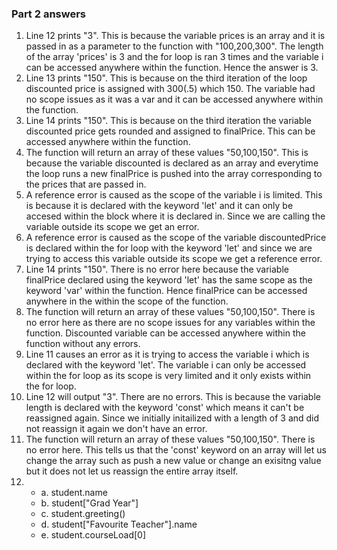 ### Part 2 answers

1. Line 12 prints "3". This is because the variable prices is an array and it is passed in as a parameter to the function with "100,200,300". The length of the array 'prices' is 3 and the for loop is ran 3 times and the variable i can be accessed anywhere within the function. Hence the answer is 3.
2. Line 13 prints "150". This is because on the third iteration of the loop discounted price is assigned with 300(.5) which 150. The variable had no scope issues as it was a var and it can be accessed anywhere within the function.
3. Line 14 prints "150". This is because on the third iteration the variable discounted price gets rounded and assigned to finalPrice. This can be accessed anywhere within the function.
4. The function will return an array of these values "50,100,150". This is because the variable discounted is declared as an array and everytime the loop runs a new finalPrice is pushed into the array corresponding to the prices that are passed in.
5. A reference error is caused as the scope of the variable i is limited. This is because it is declared with the keyword 'let' and it can only be accesed within the block where it is declared in. Since we are calling the variable outside its scope we get an error.
6. A reference error is caused as the scope of the variable discountedPrice is declared within the for loop with the keyword 'let' and since we are trying to access this variable outside its scope we get a reference error.
7. Line 14 prints "150". There is no error here because the variable finalPrice declared using the keyword 'let' has the same scope as the keyword 'var' within the function. Hence finalPrice can be accessed anywhere in the within the scope of the function.
8. The function will return an array of these values "50,100,150". There is no error here as there are no scope issues for any variables within the function. Discounted variable can be accessed anywhere within the function without any errors.
9. Line 11 causes an error as it is trying to access the variable i which is declared with the keyword 'let'. The variable i can only be accessed within the for loop as its scope is very limited and it only exists within the for loop.
10. Line 12 will output "3". There are no errors. This is because the variable length is declared with the keyword 'const' which means it can't be reassigned again. Since we initially initailized with a length of 3 and did not reassign it again we don't have an error.
11. The function will return an array of these values "50,100,150". There is no error here. This tells us that the 'const' keyword on an array will let us change the array such as push a new value or change an exisitng value but it does not let us reassign the entire array itself.
12. * a. student.name
    * b. student["Grad Year"]
    * c. student.greeting()
    * d. student["Favourite Teacher"].name
    * e. student.courseLoad[0]